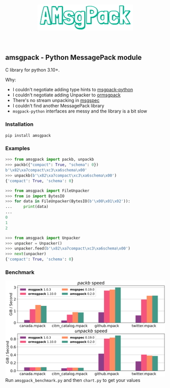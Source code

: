 <h1 align="center">
<img src="https://raw.githubusercontent.com/senyai/amsgpack/main/doc/amsgpack.svg" width="300">
</h1><br>

## amsgpack - Python MessagePack module

C library for python 3.10+.

Why:
  * I couldn't negotiate adding type hints to [msgpack-python](https://github.com/msgpack/msgpack-python/pull/552)
  * I couldn't negotiate adding Unpacker to [ormsgpack](https://github.com/aviramha/ormsgpack/issues/227)
  * There's no stream unpacking in [msgspec](https://github.com/jcrist/msgspec)
  * I couldn't find another MessagePack library
  * `msgpack-python` interfaces are messy and the library is a bit slow


### Installation
`pip install amsgpack`


### Examples

```Python console
>>> from amsgpack import packb, unpackb
>>> packb({"compact": True, "schema": 0})
b'\x82\xa7compact\xc3\xa6schema\x00'
>>> unpackb(b'\x82\xa7compact\xc3\xa6schema\x00')
{'compact': True, 'schema': 0}
```

```Python console
>>> from amsgpack import FileUnpacker
>>> from io import BytesIO
>>> for data in FileUnpacker(BytesIO(b'\x00\x01\x02')):
...     print(data)
...
0
1
2
```

```Python console
>>> from amsgpack import Unpacker
>>> unpacker = Unpacker()
>>> unpacker.feed(b'\x82\xa7compact\xc3\xa6schema\x00')
>>> next(unpacker)
{'compact': True, 'schema': 0}
```

### Benchmark

![Benchmark](benchmark/benchmark-0.2.0.svg "benchmark-0.2.0")
Run `amsgpack_benchmark.py` and then `chart.py` to get your values
